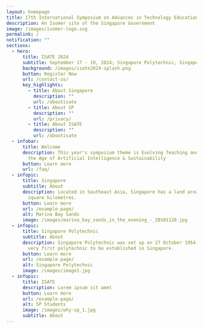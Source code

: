 ```yaml
---
layout: homepage
title: 17th International Symposium on Advances in Technology Education (ISATE) 2024
description: An Isomer site of the Singapore Government
image: /images/isomer-logo.svg
permalink: /
notification: ""
sections:
  - hero:
      title: ISATE 2024
      subtitle: September 17 - 19, 2024; Singapore Polytechnic, Singapore
      background: /images/isate2024-splash.png
      button: Register Now
      url: /contact-us/
      key_highlights:
        - title: About Singapore
          description: ""
          url: /aboutisate
        - title: About SP
          description: ""
          url: /privacy/
        - title: About ISATE
          description: ""
          url: /aboutisate
  - infobar:
      title: Welcome
      description: This year's symposium theme is Evolving Teaching and Learning in
        the Age of Artificial Intelligence & Sustainability
      button: Learn more
      url: /faq/
  - infopic:
      title: Singapore
      subtitle: About
      description: Located in Southeast Asia, Singapore has a land area of about 710
        square kilometres.
      button: Learn more
      url: /example-page/
      alt: Marina Bay Sands
      image: /images/marina_bay_sands_in_the_evening_-_20101120.jpg
  - infopic:
      title: Singapore Polytechnic
      subtitle: About
      description: Singapore Polytechnic was set up on 27 October 1954, making it the
        very first polytechnic to be established in Singapore.
      button: Learn more
      url: /example-page/
      alt: Singapore Polytechnic
      image: /images/image1.jpg
  - infopic:
      title: ISATE
      description: Lorem ipsum sit amet
      button: Learn more
      url: /example-page/
      alt: SP Students
      image: /images/why-sp_1.jpg
      subtitle: About
---
```

